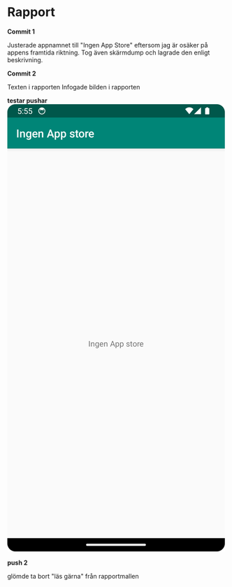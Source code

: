 
# Rapport

**Commit 1**

Justerade appnamnet till "Ingen App Store" eftersom jag är osäker på appens framtida riktning.
Tog även skärmdump och lagrade den enligt beskrivning.

**Commit 2**

Texten i rapporten
Infogade bilden i rapporten

**testar pushar**
![](screenshot1.png)

**push 2**

glömde ta bort "läs gärna" från rapportmallen
